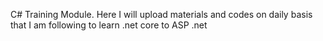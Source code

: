 C# Training Module.
Here I will upload materials and codes on daily basis that I am following to learn .net core to ASP .net
